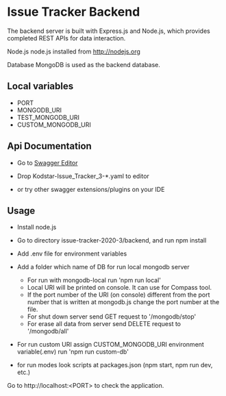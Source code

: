 # Issue Tracker Backend

The backend server is built with Express.js and Node.js, which provides completed REST APIs for data interaction.

Node.js node.js installed from http://nodejs.org

Database MongoDB is used as the backend database.

## Local variables
- PORT
- MONGODB_URI
- TEST_MONGODB_URI
- CUSTOM_MONGODB_URI

## Api Documentation

- Go to [Swagger Editor](https://editor.swagger.io/)

- Drop Kodstar-Issue_Tracker_3-*.yaml to editor
- or try other swagger extensions/plugins on your IDE


## Usage

- Install node.js

- Go to directory issue-tracker-2020-3/backend, and run npm install

- Add .env file for environment variables

- Add a folder which name of DB for run local mongodb server
    - For run with mongodb-local run 'npm run local'
    - Local URI will be printed on console. It can use for Compass tool.
    - If the port number of the URI (on console) different from the port number that is written at mongodb.js change the port number at the file.
    - For shut down server send GET request to '/mongodb/stop'
    - For erase all data from server send DELETE request to '/mongodb/all'

- For run custom URI assign CUSTOM_MONGODB_URI environment variable(.env) run 'npm run custom-db'

- for run modes look scripts at packages.json (npm start, npm run dev, etc.)


Go to http://localhost:\<PORT\> to check the application.
